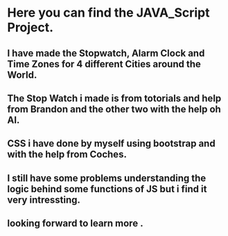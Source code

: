 # Here you can find the JAVA_Script Project.

## I have made the Stopwatch, Alarm Clock and Time Zones for 4 different Cities around the World.

## The Stop Watch i made is from totorials and help from Brandon and the other two with the help oh AI.

## CSS i have done by myself using bootstrap and with the help from Coches.

## I still have some problems understanding the logic behind some functions of JS but i find it very intressting.

## looking forward to learn more .
